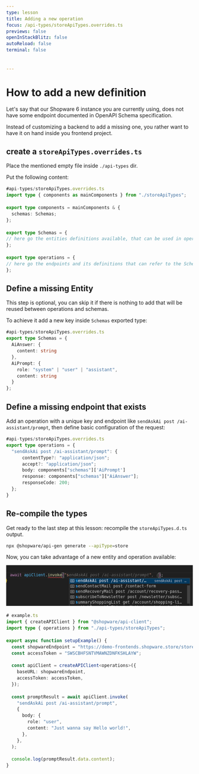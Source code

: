 ```yaml
---
type: lesson
title: Adding a new operation
focus: /api-types/storeApiTypes.overrides.ts
previews: false
openInStackBlitz: false
autoReload: false
terminal: false


---
```


# How to add a new definition

Let's say that our Shopware 6 instance you are currently using, does not have some endpoint documented in OpenAPI Schema specification.

Instead of customizing a backend to add a missing one, you rather want to have it on hand inside you frontend project.

## create a `storeApiTypes.overrides.ts`

Place the mentioned empty file inside `./api-types` dir.

Put the following content:

```ts
#api-types/storeApiTypes.overrides.ts
import type { components as mainComponents } from "./storeApiTypes";

export type components = mainComponents & {
  schemas: Schemas;
};

export type Schemas = {
// here go the entities definitions available, that can be used in operations but also imported and used standalone
};

export type operations = {
// here go the endpoints and its definitions that can refer to the Schemas but it's not a requirement
};
```

## Define a missing Entity

This step is optional, you can skip it if there is nothing to add that will be reused between operations and schemas.

To achieve it add a new key inside `Schemas` exported type:

```ts add={3-9}
#api-types/storeApiTypes.overrides.ts
export type Schemas = {
  AiAnswer: {
    content: string
  },
  AiPrompt: {
    role: "system" | "user" | "assistant",
    content: string
  } 
};
```

## Define a missing endpoint that exists

Add an operation with a unique key and endpoint like `sendAskAi post /ai-assistant/prompt`, then define basic configuration of the request:

```ts add={3-9}
#api-types/storeApiTypes.overrides.ts
export type operations = {
  "sendAskAi post /ai-assistant/prompt": {
      contentType?: "application/json";
      accept?: "application/json";
      body: components["schemas"]['AiPrompt']
      response: components["schemas"]["AiAnswer"];
      responseCode: 200;
  };
}
```

## Re-compile the types

Get ready to the last step at this lesson: recompile the `storeApiTypes.d.ts` output.

```bash
npx @shopware/api-gen generate --apiType=store
```

Now, you can take advantage of a new entity and operation available:

![Screenshot showing autocompletion for invoke method](./hint.png)


```ts add={14-22,24}
# example.ts 
import { createAPIClient } from "@shopware/api-client";
import type { operations } from "./api-types/storeApiTypes";

export async function setupExample() {
  const shopwareEndpoint = "https://demo-frontends.shopware.store/store-api";
  const accessToken = "SWSCBHFSNTVMAWNZDNFKSHLAYW";

  const apiClient = createAPIClient<operations>({
    baseURL: shopwareEndpoint,
    accessToken: accessToken,
  });

  const promptResult = await apiClient.invoke(
    "sendAskAi post /ai-assistant/prompt",
    {
      body: {
        role: "user",
        content: "Just wanna say Hello world!",
      },
    },
  );

  console.log(promptResult.data.content);
}
```
